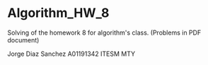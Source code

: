 # Algorithm_HW_8
Solving of the homework 8 for algorithm's class. (Problems in PDF document)

Jorge Diaz Sanchez A01191342
ITESM MTY

